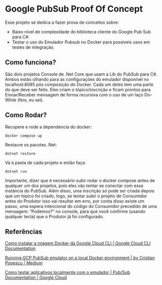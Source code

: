 # Google PubSub Proof Of Concept

 Esse projeto se dedica a fazer prova de conceitos sobre:
-   Baixo nível de complexidade do biblioteca cliente do Google Pub Sub para C#.    
-   Testar o uso do Emulador Pubsub no Docker para possíveis usos em testes de integração.

## Como funciona?  
São dois projetos Console de .Net Core que usam a Lib do PubSub para C#. Ambos estão olhando para as configurações do emulador disponível no localhost:8085 pós composição do Docker. Cada um deles tem uma parte do que deve ser feito. Eles criam o tópico/inscrição e ficam prontos para Enviar/Receber mensagem de forma recursiva com o uso de um laço Do-While (feio, eu sei).

## Como Rodar?

Recupere e rode a dependencia do docker:

    docker compose up

Restaure os pacotes .Net:

    dotnet restore

Vá à pasta de cada projeto e então faça:

    dotnet run

Importante, dizer que é necessário subir rodar o docker compose antes de qualquer um dos projetos, pois eles vão tentar se conectar com essa instância do PubSub. Além disso, uma inscrição só pode ser criada depois que um tópico foi criado, logo, se tentar subir o projeto de Consumidor antes do Produtor isso vai resultar em erro, por conta disso existe um passo, uma espera intencional do código do Consumidor precedido de uma mensagem: “Podemos?” no console, para que você confirme (usando qualquer tecla) que o Produtor já foi configurado.


## Referências
[Como instalar a imagem Docker da Google Cloud CLI | Google Cloud CLI Documentation](https://cloud.google.com/sdk/docs/downloads-docker?hl=pt-br)

[Running GCP PubSub emulator on a local Docker environment | by Cristian Popescu | Medium](https://medium.com/@crip.popescu/running-gcp-pubsub-emulator-on-a-local-docker-environment-735c7f1e1f41)

[Como testar aplicativos localmente com o emulador | Pub/Sub Documentation | Google Cloud](https://cloud.google.com/pubsub/docs/emulator?hl=pt-br)